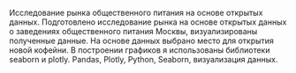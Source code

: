 Исследование рынка общественного питания на основе открытых данных. Подготовлено исследование рынка на основе открытых данных о заведениях общественного питания Москвы, визуализированы полученные данные. На основе данных выбрано место для открытия новой кофейни. В построении графиков я использованы библиотеки seaborn и plotly. Pandas, Plotly, Python, Seaborn, визуализация данных.
